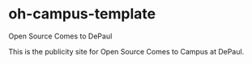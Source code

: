 oh-campus-template
==================

Open Source Comes to DePaul

This is the publicity site for Open Source Comes to Campus at DePaul.
